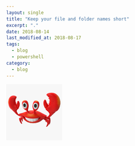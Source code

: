 ```yaml
---
layout: single
title: "Keep your file and folder names short"
excerpt: "."
date: 2018-08-14
last_modified_at: 2018-08-17
tags:
  - blog
  - powershell
category:
  - blog
---
```


<img src="/assets/images/cartooncrab_1.jpg" width="150" height="150">